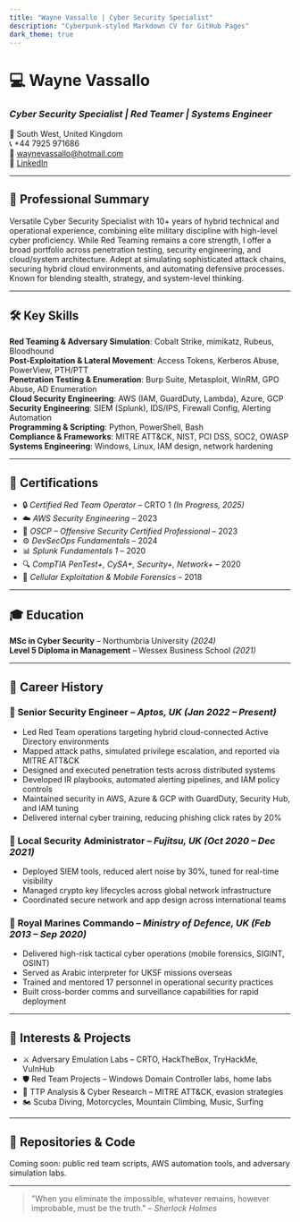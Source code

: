 ```yaml
---
title: "Wayne Vassallo | Cyber Security Specialist"
description: "Cyberpunk-styled Markdown CV for GitHub Pages"
dark_theme: true
---
```


# 💻 Wayne Vassallo
### *Cyber Security Specialist | Red Teamer | Systems Engineer*

📍 South West, United Kingdom  
📞 +44 7925 971686  
📧 [waynevassallo@hotmail.com](mailto:waynevassallo@hotmail.com)  
🔗 [LinkedIn](https://linkedin.com/in/wayne-vassallo-963069184)

---

## 🧠 Professional Summary
Versatile Cyber Security Specialist with 10+ years of hybrid technical and operational experience, combining elite military discipline with high-level cyber proficiency. While Red Teaming remains a core strength, I offer a broad portfolio across penetration testing, security engineering, and cloud/system architecture. Adept at simulating sophisticated attack chains, securing hybrid cloud environments, and automating defensive processes. Known for blending stealth, strategy, and system-level thinking.

---

## 🛠️ Key Skills
**Red Teaming & Adversary Simulation**: Cobalt Strike, mimikatz, Rubeus, Bloodhound  
**Post-Exploitation & Lateral Movement**: Access Tokens, Kerberos Abuse, PowerView, PTH/PTT  
**Penetration Testing & Enumeration**: Burp Suite, Metasploit, WinRM, GPO Abuse, AD Enumeration  
**Cloud Security Engineering**: AWS (IAM, GuardDuty, Lambda), Azure, GCP  
**Security Engineering**: SIEM (Splunk), IDS/IPS, Firewall Config, Alerting Automation  
**Programming & Scripting**: Python, PowerShell, Bash  
**Compliance & Frameworks**: MITRE ATT&CK, NIST, PCI DSS, SOC2, OWASP  
**Systems Engineering**: Windows, Linux, IAM design, network hardening

---

## 📜 Certifications
- 🔒 *Certified Red Team Operator* – CRTO 1 *(In Progress, 2025)*
- ☁️ *AWS Security Engineering* – 2023
- 🎯 *OSCP – Offensive Security Certified Professional* – 2023
- ⚙️ *DevSecOps Fundamentals* – 2024
- 📊 *Splunk Fundamentals 1* – 2020
- 🔍 *CompTIA PenTest+, CySA+, Security+, Network+* – 2020
- 📱 *Cellular Exploitation & Mobile Forensics* – 2018

---

## 🎓 Education
**MSc in Cyber Security** – Northumbria University *(2024)*  
**Level 5 Diploma in Management** – Wessex Business School *(2021)*

---

## 🧬 Career History
### 🔧 **Senior Security Engineer** – *Aptos, UK (Jan 2022 – Present)*
- Led Red Team operations targeting hybrid cloud-connected Active Directory environments
- Mapped attack paths, simulated privilege escalation, and reported via MITRE ATT&CK
- Designed and executed penetration tests across distributed systems
- Developed IR playbooks, automated alerting pipelines, and IAM policy controls
- Maintained security in AWS, Azure & GCP with GuardDuty, Security Hub, and IAM tuning
- Delivered internal cyber training, reducing phishing click rates by 20%

### 🔐 **Local Security Administrator** – *Fujitsu, UK (Oct 2020 – Dec 2021)*
- Deployed SIEM tools, reduced alert noise by 30%, tuned for real-time visibility
- Managed crypto key lifecycles across global network infrastructure
- Coordinated secure network and app design across international teams

### 🥷 **Royal Marines Commando** – *Ministry of Defence, UK (Feb 2013 – Sep 2020)*
- Delivered high-risk tactical cyber operations (mobile forensics, SIGINT, OSINT)
- Served as Arabic interpreter for UKSF missions overseas
- Trained and mentored 17 personnel in operational security practices
- Built cross-border comms and surveillance capabilities for rapid deployment

---

## 🔭 Interests & Projects
- ⚔️ Adversary Emulation Labs – CRTO, HackTheBox, TryHackMe, VulnHub
- 🛡️ Red Team Projects – Windows Domain Controller labs, home labs
- 🔬 TTP Analysis & Cyber Research – MITRE ATT&CK, evasion strategies
- 🏍️ Scuba Diving, Motorcycles, Mountain Climbing, Music, Surfing

---

## 🧪 Repositories & Code
Coming soon: public red team scripts, AWS automation tools, and adversary simulation labs.

---

> "When you eliminate the impossible, whatever remains, however improbable, must be the truth." – *Sherlock Holmes*
